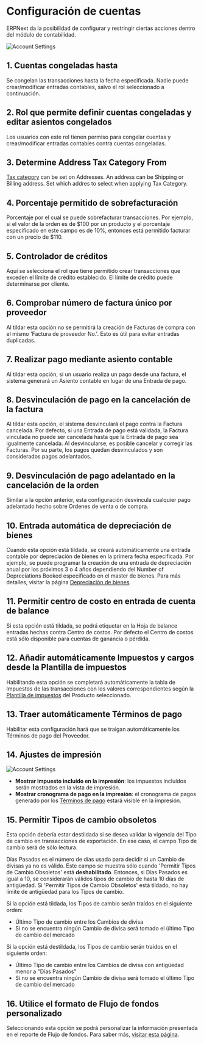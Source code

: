<!-- add-breadcrumbs -->
# Configuración de cuentas

ERPNext da la posibilidad de configurar y restringir ciertas acciones dentro del módulo de contabilidad.

![Account Settings]({{docs_base_url}}/assets/img/accounts/account-settings.png)

## 1. Cuentas congeladas hasta
Se congelan las transacciones hasta la fecha especificada. Nadie puede crear/modificar entradas contables, salvo el rol seleccionado a continuación.

## 2. Rol que permite definir cuentas congeladas y editar asientos congelados
Los usuarios con este rol tienen permiso para congelar cuentas y crear/modificar entradas contables contra cuentas congeladas.

## 3. Determine Address Tax Category From
[Tax category](/docs/user/manual/en/accounts/tax-category) can be set on Addresses. An address can be Shipping or Billing address. Set which addres to select when applying Tax Category.

## 4. Porcentaje permitido de sobrefacturación
Porcentaje por el cual se puede sobrefacturar transacciones. Por ejemplo, si el valor de la orden es de $100 por un producto y el porcentaje especificado en este campo es de 10%, entonces está permitido facturar con un precio de $110.

## 5. Controlador de créditos
Aquí se selecciona el rol que tiene permitido crear transacciones que exceden el límite de crédito establecido. El límite de crédito puede determinarse por cliente.

## 6. Comprobar número de factura único por proveedor
Al tildar esta opción no se permitirá la creación de Facturas de compra con el mismo 'Factura de proveedor No.'. Esto es útil para evitar entradas duplicadas. 

## 7. Realizar pago mediante asiento contable
Al tildar esta opción, si un usuario realiza un pago desde una factura, el sistema generará un Asiento contable en lugar de una Entrada de pago.

## 8. Desvinculación de pago en la cancelación de la factura
Al tildar esta opción, el sistema desvinculará el pago contra la Factura cancelada. Por defecto, si una Entrada de pago está validada, la Factura vinculada no puede ser cancelada hasta que la Entrada de pago sea igualmente cancelada. Al desvincularse, es posible cancelar y corregir las Facturas. Por su parte, los pagos quedan desvinculados y son considerados pagos adelantados.

## 9. Desvinculación de pago adelantado en la cancelación de la orden
Similar a la opción anterior, esta configuración desvincula cualquier pago adelantado hecho sobre Ordenes de venta o de compra. 

## 10. Entrada automática de depreciación de bienes
Cuando esta opción está tildada, se creará automáticamente una entrada contable por depreciación de bienes en la primera fecha especificada. Por ejemplo, se puede programar la creación de una entrada de depreciación anual por los próximos 3 o 4 años dependiendo del Number of Depreciations Booked especificado en el master de bienes. Para más detalles, visitar la página [Depreciación de bienes](/docs/user/manual/en/asset/asset-depreciation).

## 11. Permitir centro de costo en entrada de cuenta de balance
Si esta opción está tildada, se podrá etiquetar en la Hoja de balance entradas hechas contra Centro de costos. Por defecto el Centro de costos está sólo disponible para cuentas de ganancia o pérdida.

## 12. Añadir automáticamente Impuestos y cargos desde la Plantilla de impuestos
Habilitando esta opción se completará automáticamente la tabla de Impuestos de las transacciones con los valores correspondientes según la [Plantilla de impuestos](/docs/user/manual/es/accounts/item-tax-template) del Producto seleccionado.

## 13. Traer automáticamente Términos de pago
Habilitar esta configuración hará que se traigan automáticamente los Términos de pago del Proveedor. 

## 14. Ajustes de impresión

![Account Settings]({{docs_base_url}}/assets/img/accounts/account-settings-1.png)

* **Mostrar impuesto incluído en la impresión**: los impuestos incluídos serán mostrados en la vista de impresión.
* **Mostrar cronograma de pago en la impresión**: el cronograma de pagos generado por los [Términos de pago](/docs/user/manual/es/accounts/payment-terms) estará visible en la impresión.

## 15. Permitir Tipos de cambio obsoletos
Esta opción debería estar destildada si se desea validar la vigencia del Tipo de cambio en transacciones de exportación. En ese caso, el campo Tipo de cambio será de sólo lectura.

Días Pasados es el número de días usado para decidir si un Cambio de divisas ya no es válido. Este campo se muestra sólo cuando 'Permitir Tipos de Cambio Obsoletos' está **deshabilitado**. Entonces, si Días Pasados es igual a 10, se considerarán válidos tipos de cambio de hasta 10 días de antigüedad. Si 'Permitir Tipos de Cambio Obsoletos' está tildado, no hay límite de antigüedad para los Tipos de cambio.

Si la opción está tildada, los Tipos de cambio serán traídos en el siguiente orden:

* Último Tipo de cambio entre los Cambios de divisa
* Si no se encuentra ningún Cambio de divisa será tomado el último Tipo de cambio del mercado

Si la opción está destildada, los Tipos de cambio serán traídos en el siguiente orden:

* Último Tipo de cambio entre los Cambios de divisa con antigüedad menor a "Días Pasados"
* Si no se encuentra ningún Cambio de divisa será tomado el último Tipo de cambio del mercado


## 16. Utilice el formato de Flujo de fondos personalizado
Seleccionando esta opción se podrá personalizar la información presentada en el reporte de Flujo de fondos. Para saber más, [visitar esta página](/docs/user/manual/en/accounts/articles/how-to-customise-cash-flow-report).
